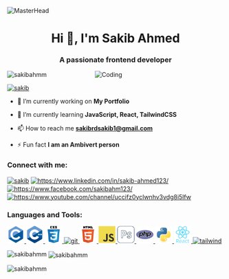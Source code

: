 ![MasterHead](https://miro.medium.com/v2/resize:fit:2000/1*ZXCnATiJsFR1jO4O-oDzgw.gif)
<h1 align="center">Hi 👋, I'm Sakib Ahmed</h1>
<h3 align="center">A passionate frontend developer</h3>
<img align="right" alt="Coding" width="300" src="https://media.tenor.com/DimzPZMypFcAAAAM/laptop.gif">

<p align="left"> <img src="https://komarev.com/ghpvc/?username=sakibahmm&label=Profile%20views&color=0e75b6&style=flat" alt="sakibahmm" /> </p>

<p align="left"> <a href="https://twitter.com/sakib" target="blank"><img src="https://img.shields.io/twitter/follow/sakib?logo=twitter&style=for-the-badge" alt="sakib" /></a> </p>

- 🔭 I’m currently working on **My Portfolio**

- 🌱 I’m currently learning **JavaScript, React, TailwindCSS**

- 📫 How to reach me **sakibrdsakib1@gmail.com**

- ⚡ Fun fact **I am an Ambivert person**

<h3 align="left">Connect with me:</h3>
<p align="left">
<a href="https://twitter.com/sakib" target="blank"><img align="center" src="https://raw.githubusercontent.com/rahuldkjain/github-profile-readme-generator/master/src/images/icons/Social/twitter.svg" alt="sakib" height="30" width="40" /></a>
<a href="https://linkedin.com/in/https://www.linkedin.com/in/sakib-ahmed123/" target="blank"><img align="center" src="https://raw.githubusercontent.com/rahuldkjain/github-profile-readme-generator/master/src/images/icons/Social/linked-in-alt.svg" alt="https://www.linkedin.com/in/sakib-ahmed123/" height="30" width="40" /></a>
<a href="https://fb.com/https://www.facebook.com/sakibahm123/" target="blank"><img align="center" src="https://raw.githubusercontent.com/rahuldkjain/github-profile-readme-generator/master/src/images/icons/Social/facebook.svg" alt="https://www.facebook.com/sakibahm123/" height="30" width="40" /></a>
<a href="https://www.youtube.com/c/https://www.youtube.com/channel/uccifz0yclwnhv3vdg8i5lfw" target="blank"><img align="center" src="https://raw.githubusercontent.com/rahuldkjain/github-profile-readme-generator/master/src/images/icons/Social/youtube.svg" alt="https://www.youtube.com/channel/uccifz0yclwnhv3vdg8i5lfw" height="30" width="40" /></a>
</p>

<h3 align="left">Languages and Tools:</h3>
<p align="left"> <a href="https://www.cprogramming.com/" target="_blank" rel="noreferrer"> <img src="https://raw.githubusercontent.com/devicons/devicon/master/icons/c/c-original.svg" alt="c" width="40" height="40"/> </a> <a href="https://www.w3schools.com/cpp/" target="_blank" rel="noreferrer"> <img src="https://raw.githubusercontent.com/devicons/devicon/master/icons/cplusplus/cplusplus-original.svg" alt="cplusplus" width="40" height="40"/> </a> <a href="https://www.w3schools.com/css/" target="_blank" rel="noreferrer"> <img src="https://raw.githubusercontent.com/devicons/devicon/master/icons/css3/css3-original-wordmark.svg" alt="css3" width="40" height="40"/> </a> <a href="https://git-scm.com/" target="_blank" rel="noreferrer"> <img src="https://www.vectorlogo.zone/logos/git-scm/git-scm-icon.svg" alt="git" width="40" height="40"/> </a> <a href="https://www.w3.org/html/" target="_blank" rel="noreferrer"> <img src="https://raw.githubusercontent.com/devicons/devicon/master/icons/html5/html5-original-wordmark.svg" alt="html5" width="40" height="40"/> </a> <a href="https://developer.mozilla.org/en-US/docs/Web/JavaScript" target="_blank" rel="noreferrer"> <img src="https://raw.githubusercontent.com/devicons/devicon/master/icons/javascript/javascript-original.svg" alt="javascript" width="40" height="40"/> </a> <a href="https://www.photoshop.com/en" target="_blank" rel="noreferrer"> <img src="https://raw.githubusercontent.com/devicons/devicon/master/icons/photoshop/photoshop-line.svg" alt="photoshop" width="40" height="40"/> </a> <a href="https://www.php.net" target="_blank" rel="noreferrer"> <img src="https://raw.githubusercontent.com/devicons/devicon/master/icons/php/php-original.svg" alt="php" width="40" height="40"/> </a> <a href="https://www.python.org" target="_blank" rel="noreferrer"> <img src="https://raw.githubusercontent.com/devicons/devicon/master/icons/python/python-original.svg" alt="python" width="40" height="40"/> </a> <a href="https://reactjs.org/" target="_blank" rel="noreferrer"> <img src="https://raw.githubusercontent.com/devicons/devicon/master/icons/react/react-original-wordmark.svg" alt="react" width="40" height="40"/> </a> <a href="https://tailwindcss.com/" target="_blank" rel="noreferrer"> <img src="https://www.vectorlogo.zone/logos/tailwindcss/tailwindcss-icon.svg" alt="tailwind" width="40" height="40"/> </a> </p>

<p><img align="left" src="https://github-readme-stats.vercel.app/api/top-langs?username=sakibahmm&show_icons=true&locale=en&layout=compact" alt="sakibahmm" /></p>

<p>&nbsp;<img align="center" src="https://github-readme-stats.vercel.app/api?username=sakibahmm&show_icons=true&locale=en" alt="sakibahmm" /></p>

<p><img align="center" src="https://github-readme-streak-stats.herokuapp.com/?user=sakibahmm&" alt="sakibahmm" /></p>

